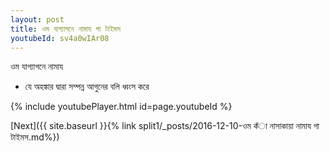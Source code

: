 ```yaml
---
layout: post
title: ওম যাগ্যাগনে নামায গা টাইমস
youtubeId: sv4a0wIAr08
---
```

 
 
 ওম যাগ্যাগনে নামায  
 
 -  যে অহঙ্কার দ্বারা সম্পন্ন আগুনের বলি ধ্বংস করে 
 
  
 
  
 
 
 
 
 
 


{% include youtubePlayer.html id=page.youtubeId %}
 
[Next]({{ site.baseurl }}{% link  split1/_posts/2016-12-10-ওম কঁা নাসাকায়া নামায গা টাইমস.md%})
 
